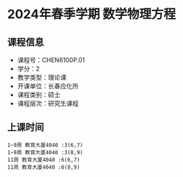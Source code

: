 # 2024年春季学期 数学物理方程 






## 课程信息

- 课程号：CHEN6100P.01
- 学分：2
- 教学类型：理论课
- 开课单位：长春应化所
- 课程类别：硕士
- 课程层次：研究生课程

## 上课时间

```
1~9周 教育大厦4040 :3(6,7)
1~9周 教育大厦4040 :3(8,9)
11周 教育大厦4040 :6(6,7)
11周 教育大厦4040 :6(8,9)
```


